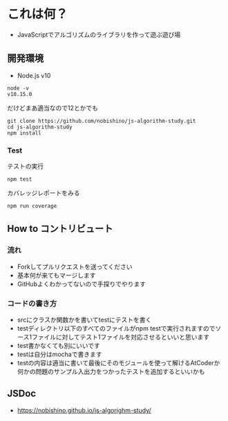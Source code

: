 # これは何？

* JavaScriptでアルゴリズムのライブラリを作って遊ぶ遊び場

## 開発環境

* Node.js v10

```
node -v
v10.15.0
```

だけどまあ適当なので12とかでも

```
git clone https://github.com/nobishino/js-algorithm-study.git
cd js-algorithm-study
npm install
```

### Test

テストの実行

```
npm test
```

カバレッジレポートをみる

```
npm run coverage
```

## How to コントリビュート

### 流れ

* Forkしてプルリクエストを送ってください
* 基本何が来てもマージします
* GitHubよくわかってないので手探りでやります

### コードの書き方

* srcにクラスか関数かを書いてtestにテストを書く
* testディレクトリ以下のすべてのファイルがnpm testで実行されますのでソース1ファイルに対してテスト1ファイルを対応させるといいと思います
* test書かなくても別にいいです
* testは自分はmochaで書きます
* testの内容は適当に書いて最後にそのモジュールを使って解けるAtCoderか何かの問題のサンプル入出力をつかったテストを追加するといいかも

## JSDoc

* https://nobishino.github.io/js-algorighm-study/

